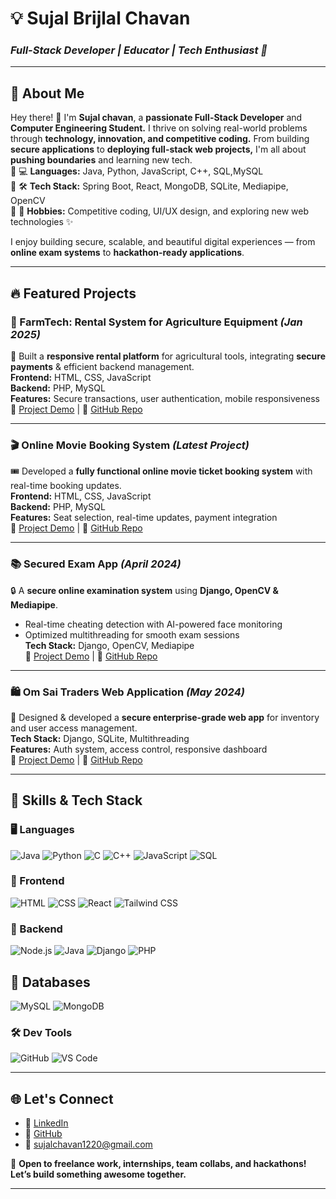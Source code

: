 <!-- README.md -->

# 💡 Sujal Brijlal Chavan  
### *Full-Stack Developer | Educator | Tech Enthusiast 🚀*  

---

## 🚀 About Me

Hey there! 👋 I'm **Sujal chavan**, a **passionate Full-Stack Developer** and **Computer Engineering Student.** I thrive on solving real-world problems through **technology, innovation, and competitive coding.** From building **secure applications** to **deploying full-stack web projects,** I'm all about **pushing boundaries** and learning new tech.  
🔹 💻 **Languages:** Java, Python, JavaScript, C++, SQL,MySQL  
🔹 🛠️ **Tech Stack:** Spring Boot, React, MongoDB, SQLite, Mediapipe, OpenCV  
🔹 🎨 **Hobbies:** Competitive coding, UI/UX design, and exploring new web technologies ✨

I enjoy building secure, scalable, and beautiful digital experiences — from **online exam systems** to **hackathon-ready applications**.

---

## 🔥 Featured Projects

### 🏡 FarmTech: Rental System for Agriculture Equipment *(Jan 2025)*  
🚜 Built a **responsive rental platform** for agricultural tools, integrating **secure payments** & efficient backend management.  
**Frontend:** HTML, CSS, JavaScript  
**Backend:** PHP, MySQL  
**Features:** Secure transactions, user authentication, mobile responsiveness  
🔗 [Project Demo](#) | 🔗 [GitHub Repo](#)

---

### 🎬 Online Movie Booking System *(Latest Project)*  
🎟️ Developed a **fully functional online movie ticket booking system** with real-time booking updates.  
**Frontend:** HTML, CSS, JavaScript  
**Backend:** PHP, MySQL  
**Features:** Seat selection, real-time updates, payment integration  
🔗 [Project Demo](#) | 🔗 [GitHub Repo](#)

---

### 📚 Secured Exam App *(April 2024)*  
🔒 A **secure online examination system** using **Django, OpenCV & Mediapipe**.  
- Real-time cheating detection with AI-powered face monitoring  
- Optimized multithreading for smooth exam sessions  
**Tech Stack:** Django, OpenCV, Mediapipe  
🔗 [Project Demo](#) | 🔗 [GitHub Repo](#)

---

### 🛍️ Om Sai Traders Web Application *(May 2024)*  
🔐 Designed & developed a **secure enterprise-grade web app** for inventory and user access management.  
**Tech Stack:** Django, SQLite, Multithreading  
**Features:** Auth system, access control, responsive dashboard  
🔗 [Project Demo](#) | 🔗 [GitHub Repo](#)

---

## 🧠 Skills & Tech Stack  

### 🖥️ Languages  
![Java](https://img.shields.io/badge/Java-007396?style=for-the-badge&logo=java&logoColor=white)
![Python](https://img.shields.io/badge/Python-3776AB?style=for-the-badge&logo=python&logoColor=white)
![C](https://img.shields.io/badge/C-A8B9CC?style=for-the-badge&logo=c&logoColor=black)
![C++](https://img.shields.io/badge/C++-00599C?style=for-the-badge&logo=c%2B%2B&logoColor=white)
![JavaScript](https://img.shields.io/badge/JavaScript-F7DF1E?style=for-the-badge&logo=javascript&logoColor=black)
![SQL](https://img.shields.io/badge/SQL-336791?style=for-the-badge&logo=postgresql&logoColor=white)

### 🎨 Frontend  
![HTML](https://img.shields.io/badge/HTML-E34F26?style=for-the-badge&logo=html5&logoColor=white)
![CSS](https://img.shields.io/badge/CSS-1572B6?style=for-the-badge&logo=css3&logoColor=white)
![React](https://img.shields.io/badge/React-61DAFB?style=for-the-badge&logo=react&logoColor=black)
![Tailwind CSS](https://img.shields.io/badge/Tailwind_CSS-06B6D4?style=for-the-badge&logo=tailwind-css&logoColor=white)

### 🔧 Backend  
![Node.js](https://img.shields.io/badge/Node.js-339933?style=for-the-badge&logo=nodedotjs&logoColor=white)
![Java](https://img.shields.io/badge/Java-ED8B00?style=for-the-badge&logo=java&logoColor=white)
![Django](https://img.shields.io/badge/Django-092E20?style=for-the-badge&logo=django&logoColor=white)
![PHP](https://img.shields.io/badge/PHP-777BB4?style=for-the-badge&logo=php&logoColor=white)

## 💾 Databases
![MySQL](https://img.shields.io/badge/MySQL-4479A1?style=for-the-badge&logo=mysql&logoColor=white)
![MongoDB](https://img.shields.io/badge/MongoDB-47A248?style=for-the-badge&logo=mongodb&logoColor=white)

### 🛠 Dev Tools  
![GitHub](https://img.shields.io/badge/GitHub-181717?style=for-the-badge&logo=github&logoColor=white)
![VS Code](https://img.shields.io/badge/VS_Code-007ACC?style=for-the-badge&logo=visual-studio-code&logoColor=white)

---

## 🌐 Let's Connect

- 🔗 [LinkedIn](https://www.linkedin.com/in/sujalchavan03)  
- 🔗 [GitHub](https://github.com/sujalchavan03)  
- 📧 sujalchavan1220@gmail.com  

💬 **Open to freelance work, internships, team collabs, and hackathons! Let’s build something awesome together.**

---
